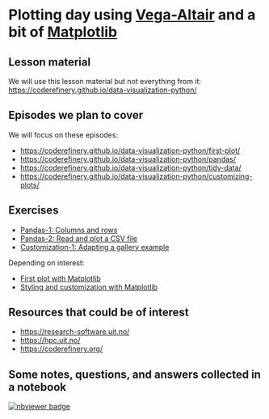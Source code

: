 # Plotting day using [Vega-Altair](https://altair-viz.github.io/) and a bit of [Matplotlib](https://matplotlib.org/)


## Lesson material

We will use this lesson material but not everything from it:
https://coderefinery.github.io/data-visualization-python/


## Episodes we plan to cover

We will focus on these episodes:
- https://coderefinery.github.io/data-visualization-python/first-plot/
- https://coderefinery.github.io/data-visualization-python/pandas/
- https://coderefinery.github.io/data-visualization-python/tidy-data/
- https://coderefinery.github.io/data-visualization-python/customizing-plots/


## Exercises

- [Pandas-1: Columns and rows](https://coderefinery.github.io/data-visualization-python/pandas/#exercise-arranging-plots-in-columns-and-rows)
- [Pandas-2: Read and plot a CSV file](https://coderefinery.github.io/data-visualization-python/pandas/#exercise-anscombe-s-quartet)
- [Customization-1: Adapting a gallery example](https://coderefinery.github.io/data-visualization-python/customizing-plots/#exercise)

Depending on interest:
- [First plot with Matplotlib](https://coderefinery.github.io/data-visualization-python/matplotlib/#exercise-first-plot-with-matplotlib)
- [Styling and customization with Matplotlib](https://coderefinery.github.io/data-visualization-python/matplotlib/#exercises-styling-and-customization-with-matplotlib)


## Resources that could be of interest

- https://research-software.uit.no/
- https://hpc.uit.no/
- https://coderefinery.org/


## Some notes, questions, and answers collected in a notebook

[![nbviewer badge](https://img.shields.io/badge/view%20on-nbviewer-brightgreen.svg)](https://nbviewer.org/github/Bioinformatics-teaching-UiT/Python_2024/blob/main/plotting_day9/notes.ipynb)
